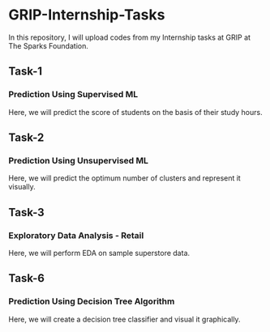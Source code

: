 # GRIP-Internship-Tasks
In this repository, I will upload codes from my Internship tasks at GRIP at The Sparks Foundation.

## Task-1
### Prediction Using Supervised ML
Here, we will predict the score of students on the basis of their study hours.

## Task-2
### Prediction Using Unsupervised ML
Here, we will predict the optimum number of clusters and represent it visually.

## Task-3
### Exploratory Data Analysis - Retail
Here, we will perform EDA on sample superstore data.

## Task-6
### Prediction Using Decision Tree Algorithm
Here, we will create a decision tree classifier and visual it graphically.
